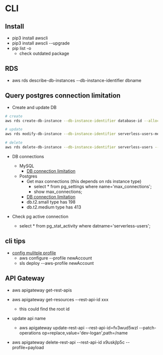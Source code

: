 # CLI

## Install

- pip3 install awscli
- pip3 install awscli --upgrade
- pip list -o
  - check outdated package

## RDS

- aws rds describe-db-instances --db-instance-identifier dbname

## Query postgres connection limitation

- Create and update DB

```bash
# create
aws rds create-db-instance --db-instance-identifier database-id --allocated-storage 20 --db-instance-class db.t3.medium --engine postgres --master-username username --master-user-password password --db-name dbname

# update
aws rds modify-db-instance --db-instance-identifier serverless-users-medium --publicly-accessible

# delete
aws rds delete-db-instance --db-instance-identifier serverless-users --skip-final-snapshot

```

- DB connections
  - MySQL
    - [DB connection limitation](https://docs.aws.amazon.com/AmazonRDS/latest/AuroraUserGuide/AuroraMySQL.Managing.Performance.html)
  - Postgres
    - Get max connections (this depends on rds instance type)
      - select * from pg_settings where name='max_connections';
      - show max_connections;
    - [DB connection limitation](https://docs.aws.amazon.com/AmazonRDS/latest/AuroraUserGuide/AuroraPostgreSQL.Managing.html#AuroraPostgreSQL.Managing.MaxConnections)
    - db.t2.small type has 198
    - db.t2.medium type has 413

- Check pg active connection
  - select * from pg_stat_activity where datname='serverless-users';

## cli tips

- [config mulitple profile](https://serverless-stack.com/chapters/configure-multiple-aws-profiles.html)
  - aws configure --profile newAccount
  - sls deploy --aws-profile newAccount

## API Gateway

- aws apigateway get-rest-apis
- aws apigateway get-resources --rest-api-id xxx
  - this could find the root id
- update api name

  - aws apigateway update-rest-api --rest-api-id=fv3wud5wzl --patch-operations op=replace,value='dev-logan',path=/name

- aws apigateway delete-rest-api --rest-api-id x9uskjlp5c --profile=payload
